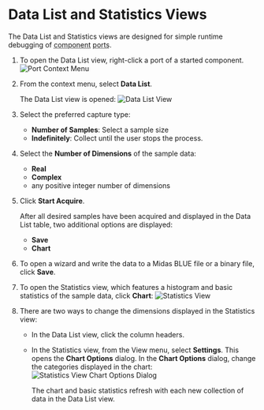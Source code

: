 # Data List and Statistics Views

The Data List and Statistics views are designed for simple runtime debugging of <abbr title="See Glossary.">component</abbr> <abbr title="See Glossary.">ports</abbr>.

1.  To open the Data List view, right-click a port of a started component.
    ![Port Context Menu](img/DataListImg1.png)

2.  From the context menu, select **Data List**.

    The Data List view is opened:
    ![Data List View](img/DataListView.png)

3.  Select the preferred capture type:

      - **Number of Samples**: Select a sample size
      - **Indefinitely**: Collect until the user stops the process.

4.  Select the **Number of Dimensions** of the sample data:

      - **Real**
      - **Complex**
      - any positive integer number of dimensions

5.  Click **Start Acquire**.

    After all desired samples have been acquired and displayed in the Data List table, two additional options are displayed:

      - **Save**
      - **Chart**

6.  To open a wizard and write the data to a Midas BLUE file or a binary file, click **Save**.

7.  To open the Statistics view, which features a histogram and basic statistics of the sample data, click **Chart**:
    ![Statistics View](img/DataListImg2.png)

8.  There are two ways to change the dimensions displayed in the Statistics view:

      - In the Data List view, click the column headers.
      - In the Statistics view, from the View menu, select **Settings**. This opens the **Chart Options** dialog. In the **Chart Options** dialog, change the categories displayed in the chart:
        ![Statistics View Chart Options Dialog](img/DataListImg3.png)

        The chart and basic statistics refresh with each new collection of data in the Data List view.
